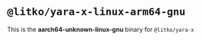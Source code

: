 # `@litko/yara-x-linux-arm64-gnu`

This is the **aarch64-unknown-linux-gnu** binary for `@litko/yara-x`
